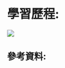 # 學習歷程:

![](https://algorithmsandme.com/wp-content/uploads/2018/05/mirror-binary-search-tree.png)

## 參考資料:


